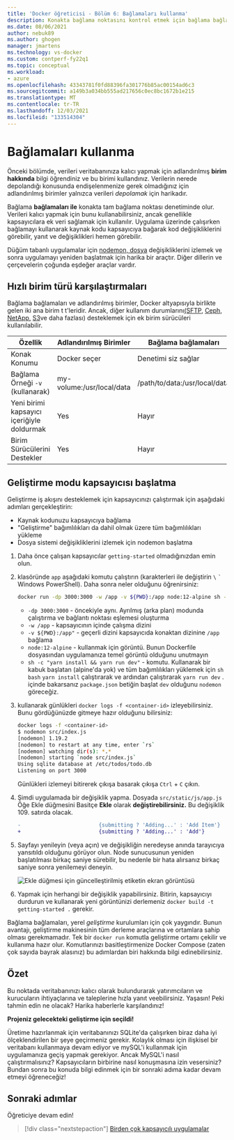 ```yaml
---
title: 'Docker öğreticisi - Bölüm 6: Bağlamaları kullanma'
description: Konakta bağlama noktasını kontrol etmek için bağlama bağlamaları kullanmayı açıklar.
ms.date: 08/06/2021
author: nebuk89
ms.author: ghogen
manager: jmartens
ms.technology: vs-docker
ms.custom: contperf-fy22q1
ms.topic: conceptual
ms.workload:
- azure
ms.openlocfilehash: 43343781f0fd88396fa301776b85ac00154ad6c3
ms.sourcegitcommit: a149b3a034bb555ad217656c0ec8bc1672b1e215
ms.translationtype: MT
ms.contentlocale: tr-TR
ms.lasthandoff: 12/03/2021
ms.locfileid: "133514304"
---
```

# <a name="use-bind-mounts"></a>Bağlamaları kullanma

Önceki bölümde, verileri veritabanınıza kalıcı yapmak için adlandırılmış **birim hakkında** bilgi öğrendiniz ve bu birimi kullandınız. Verilerin nerede depolandığı konusunda endişelenmenize gerek olmadığınız için adlandırılmış birimler yalnızca verileri *depolamak* için harikadır.

Bağlama **bağlamaları ile** konakta tam bağlama noktası denetiminde olur. Verileri kalıcı yapmak için bunu kullanabilirsiniz, ancak genellikle kapsayıcılara ek veri sağlamak için kullanılır. Uygulama üzerinde çalışırken bağlamayı kullanarak kaynak kodu kapsayıcıya bağarak kod değişikliklerini görebilir, yanıt ve değişiklikleri hemen görebilir.

Düğüm tabanlı uygulamalar için [nodemon, dosya](https://npmjs.com/package/nodemon) değişikliklerini izlemek ve sonra uygulamayı yeniden başlatmak için harika bir araçtır. Diğer dillerin ve çerçevelerin çoğunda eşdeğer araçlar vardır.

## <a name="quick-volume-type-comparisons"></a>Hızlı birim türü karşılaştırmaları

Bağlama bağlamaları ve adlandırılmış birimler, Docker altyapısıyla birlikte gelen iki ana birim t t'leridir. Ancak, diğer kullanım durumlarını[(SFTP](https://github.com/vieux/docker-volume-sshfs), [Ceph,](https://ceph.com/geen-categorie/getting-started-with-the-docker-rbd-volume-plugin/) [NetApp,](https://netappdvp.readthedocs.io/en/stable/) [S3](https://github.com/elementar/docker-s3-volume)ve daha fazlası) desteklemek için ek birim sürücüleri kullanılabilir.

| Özellik | Adlandırılmış Birimler | Bağlama bağlamaları |
| -------- | ------------- | ----------- |
| Konak Konumu | Docker seçer | Denetimi siz sağlar |
| Bağlama Örneği `-v` (kullanarak) | my-volume:/usr/local/data | /path/to/data:/usr/local/data |
| Yeni birimi kapsayıcı içeriğiyle doldurmak | Yes | Hayır |
| Birim Sürücülerini Destekler | Yes | Hayır |

## <a name="start-a-dev-mode-container"></a>Geliştirme modu kapsayıcısı başlatma

Geliştirme iş akışını desteklemek için kapsayıcınızı çalıştırmak için aşağıdaki adımları gerçekleştirin:

- Kaynak kodunuzu kapsayıcıya bağlama
- "Geliştirme" bağımlılıkları da dahil olmak üzere tüm bağımlılıkları yükleme
- Dosya sistemi değişikliklerini izlemek için nodemon başlatma

1. Daha önce çalışan kapsayıcılar `getting-started` olmadığınızdan emin olun.

1. klasöründe `app` aşağıdaki komutu çalıştırın (karakterleri ile değiştirin ` \ ` `` ` `` Windows PowerShell). Daha sonra neler olduğunu öğrenirsiniz:

    ```bash
    docker run -dp 3000:3000 -w /app -v ${PWD}:/app node:12-alpine sh -c "yarn install && yarn run dev"
    ```

    - `-dp 3000:3000` - öncekiyle aynı. Ayrılmış (arka plan) modunda çalıştırma ve bağlantı noktası eşlemesi oluşturma
    - `-w /app` - kapsayıcının içinde çalışma dizini
    - `-v ${PWD}:/app"` - geçerli dizini kapsayıcıda konaktan dizinine `/app` bağlama
    - `node:12-alpine` - kullanmak için görüntü. Bunun Dockerfile dosyasından uygulamanıza temel görüntü olduğunu unutmayın
    - `sh -c "yarn install && yarn run dev"` - komutu. Kullanarak bir kabuk başlatan (alpine'da yok) ve tüm bağımlılıkları yüklemek için `sh` `bash` `yarn install` çalıştırarak ve ardından çalıştırarak  `yarn run dev` . içinde bakarsanız `package.json` betiğin başlat `dev` olduğunu `nodemon` göreceğiz.

1. kullanarak günlükleri `docker logs -f <container-id>` izleyebilirsiniz. Bunu gördüğünüzde gitmeye hazır olduğunu bilirsiniz:

    ```bash
    docker logs -f <container-id>
    $ nodemon src/index.js
    [nodemon] 1.19.2
    [nodemon] to restart at any time, enter `rs`
    [nodemon] watching dir(s): *.*
    [nodemon] starting `node src/index.js`
    Using sqlite database at /etc/todos/todo.db
    Listening on port 3000
    ```

    Günlükleri izlemeyi bitirerek çıkışa basarak çıkışa `Ctrl` + `C` çıkın.

1. Şimdi uygulamada bir değişiklik yapma. Dosyada `src/static/js/app.js` Öğe Ekle düğmesini Basitçe **Ekle** olarak **değiştirebilirsiniz.** Bu değişiklik 109. satırda olacak.

    ```diff
    -                         {submitting ? 'Adding...' : 'Add Item'}
    +                         {submitting ? 'Adding...' : 'Add'}
    ```

1. Sayfayı yenileyin (veya açın) ve değişikliğin neredeyse anında tarayıcıya yansıtıldı olduğunu görüyor olun. Node sunucusunun yeniden başlatılması birkaç saniye sürebilir, bu nedenle bir hata alırsanız birkaç saniye sonra yenilemeyi deneyin.

    ![Ekle düğmesi için güncelleştirilmiş etiketin ekran görüntüsü](media/updated-add-button.png)

1. Yapmak için herhangi bir değişiklik yapabilirsiniz. Bitirin, kapsayıcıyı durdurun ve kullanarak yeni görüntünizi derlemeniz `docker build -t getting-started .` gerekir.

Bağlama bağlamaları, yerel *geliştirme* kurulumları için çok yaygındır. Bunun avantajı, geliştirme makinesinin tüm derleme araçlarına ve ortamlara sahip olması gerekmamadır. Tek bir `docker run` komutla geliştirme ortamı çekilir ve kullanıma hazır olur. Komutlarınızı basitleştirmenize Docker Compose (zaten çok sayıda bayrak alasınız) bu adımlardan biri hakkında bilgi edinebilirsiniz.

## <a name="recap"></a>Özet

Bu noktada veritabanınızı kalıcı olarak bulundurarak yatırımcıların ve kurucuların ihtiyaçlarına ve taleplerine hızla yanıt veebilirsiniz. Yaşasın! Peki tahmin edin ne olacak? Harika haberlerle karşılandınız!

**Projeniz gelecekteki geliştirme için seçildi!**

Üretime hazırlanmak için veritabanınızı SQLite'da çalışırken biraz daha iyi ölçeklendirilen bir şeye geçirmeniz gerekir. Kolaylık olması için ilişkisel bir veritabanı kullanmaya devam ediyor ve mySQL'i kullanmak için uygulamanıza geçiş yapmak gerekiyor. Ancak MySQL'i nasıl çalıştırmalısınız? Kapsayıcıların birbirine nasıl konuşmasına izin vesersiniz? Bundan sonra bu konuda bilgi edinmek için bir sonraki adıma kadar devam etmeyi öğreneceğiz!

## <a name="next-steps"></a>Sonraki adımlar

Öğreticiye devam edin!

> [!div class="nextstepaction"]
> [Birden çok kapsayıcılı uygulamalar](multi-container-apps.md)
